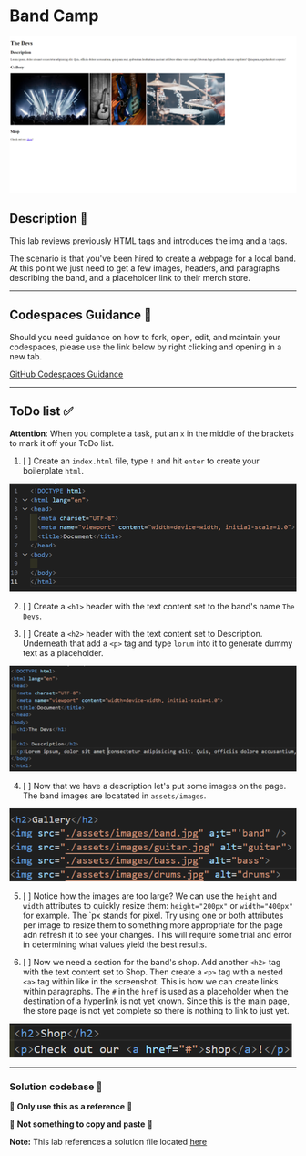 # Band Camp

![complete](./assets/code_examples/complete.png?raw=true)

## Description 📄
This lab reviews previously HTML tags and introduces the img and a tags.

The scenario is that you've been hired to create a webpage for a local band. At this point we just need to get a few images, headers, and paragraphs describing the band, and a placeholder link to their merch store.

---

## Codespaces Guidance 📄
Should you need guidance on how to fork, open, edit, and maintain your codespaces, please use the link below by right clicking and opening in a new tab.  

[GitHub Codespaces Guidance](https://gist.github.com/JohnWP8253/4fff80f43d07a04ee3f1514c0a1d354a)

---

## ToDo list ✅
**Attention**: When you complete a task, put an `x` in the middle of the brackets to mark it off your ToDo list.

1. [ ] Create an `index.html` file, type `!` and hit `enter` to create your boilerplate `html`.

![boilerplate](./assets/code_examples/boilerplate.png?raw=true)

2. [ ] Create a `<h1>` header with the text content set to the band's name `The Devs`.

3. [ ] Create a `<h2>` header with the text content set to Description. Underneath that add a `<p>` tag and type `lorum` into it to generate dummy text as a placeholder.

![example_2](./assets/code_examples/example_2.png?raw=true)

4. [ ] Now that we have a description let's put some images on the page. The band images are locatated in `assets/images`.

![example_3](./assets/code_examples/example_3.png?raw=true)

5. [ ] Notice how the images are too large? We can use the `height` and `width` attributes to quickly resize them: `height="200px"` or `width="400px"` for example. The `px stands for pixel. Try using one or both attributes per image to resize them to something more appropriate for the page adn refresh it to see your changes. This will require some trial and error in determining what values yield the best results.

6. [ ] Now we need a section for the band's shop. Add another `<h2>` tag with the text content set to Shop. Then create a `<p>` tag with a nested `<a>` tag within like in the screenshot. This is how we can create links within paragraphs. The `#` in the `href` is used as a placeholder when the destination of a hyperlink is not yet known. Since this is the main page, the store page is not yet complete so there is nothing to link to just yet.

![example_4](./assets/code_examples/example_4.png?raw=true)

---

### Solution codebase 👀
🛑 **Only use this as a reference** 🛑

💾 **Not something to copy and paste** 💾

**Note:**  This lab references a solution file located [here](https://github.com/HackerUSA-CE/sdai-ic-d2-image-and-anchor/tree/solution)

